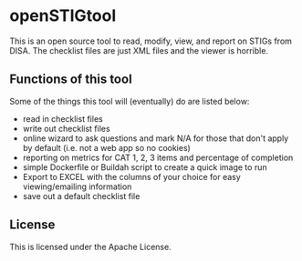 # openSTIGtool
This is an open source tool to read, modify, view, and report on STIGs from DISA. The checklist files are just XML files and the viewer is horrible. 

## Functions of this tool

Some of the things this tool will (eventually) do are listed below:

* read in checklist files
* write out checklist files
* online wizard to ask questions and mark N/A for those that don't apply by default (i.e. not a web app so no cookies)
* reporting on metrics for CAT 1, 2, 3 items and percentage of completion
* simple Dockerfile or Buildah script to create a quick image to run
* Export to EXCEL with the columns of your choice for easy viewing/emailing information
* save out a default checklist file

## License
This is licensed under the Apache License.
